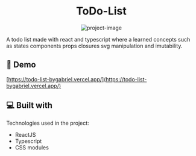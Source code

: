 <h1 align="center" id="title">ToDo-List</h1>

<p align="center"><img src="https://socialify.git.ci/Gabriel-Porto/ToDo-List/image?font=Inter&amp;language=1&amp;name=1&amp;owner=1&amp;pattern=Signal&amp;stargazers=1&amp;theme=Dark" alt="project-image"></p>

<p id="description">A todo list made with react and typescript where a learned concepts such as states components props closures svg manipulation and imutability.</p>

<h2>🚀 Demo</h2>

[https://todo-list-bygabriel.vercel.app/](https://todo-list-bygabriel.vercel.app/)

<h2>💻 Built with</h2>

Technologies used in the project:

*   ReactJS
*   Typescript
*   CSS modules
